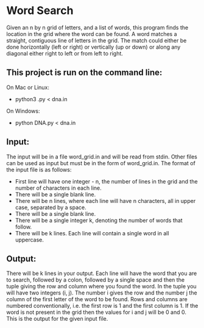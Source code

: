 # Word Search
Given an n by n grid of letters, and a list of words, this program finds the location in the grid where the word can be found. A word matches a straight, contiguous line of letters in the grid. The match could either be done horizontally (left or right) or vertically (up or down) or along any diagonal either right to left or from left to right.

## This project is run on the command line:

On Mac or Linux:
- python3 .py < dna.in

On Windows:
- python DNA.py < dna.in

## Input: 
The input will be in a file word_grid.in and will be read from stdin. Other files can be used as input but must be in the form of word_grid.in. The format of the input file is as follows:

- First line will have one integer - n, the number of lines in the grid and the number of characters in each line.
- There will be a single blank line.
- There will be n lines, where each line will have n characters, all in upper case, separated by a space.
- There will be a single blank line.
- There will be a single integer k, denoting the number of words that follow.
- There will be k lines. Each line will contain a single word in all uppercase.

## Output: 
There will be k lines in your output. Each line will have the word that you are to search, followed by a colon, followed by a single space and then the tuple giving the row and column where you found the word. In the tuple you will have two integers (i, j). The number i gives the row and the number j the column of the first letter of the word to be found. Rows and columns are numbered conventionally, i.e. the first row is 1 and the first column is 1. If the word is not present in the grid then the values for i and j will be 0 and 0. This is the output for the given input file.
